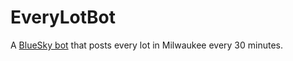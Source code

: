 # EveryLotBot

A [BlueSky bot](https://bsky.app/profile/everylotbotmke.betterstreetsmke.com) that posts every lot in Milwaukee every 30 minutes.
